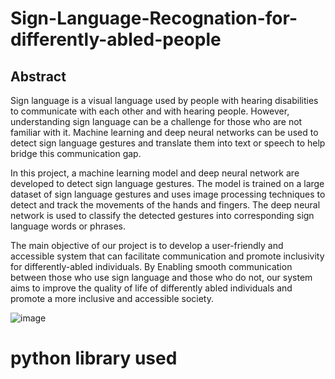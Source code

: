 #  Sign-Language-Recognation-for-differently-abled-people
## Abstract
Sign language is a visual language used by people with hearing disabilities to communicate with each other and with hearing people. However, understanding sign language can be a challenge for those who are not familiar with it. Machine learning and deep neural networks can be used to detect sign language gestures and translate them into text or speech to help bridge this communication gap.

In this project, a machine learning model and deep neural network are developed to detect sign language gestures. The model is trained on a large dataset of sign language gestures and uses image processing techniques to detect and track the movements of the hands and fingers. The deep neural network is used to classify the detected gestures into corresponding sign language words or phrases.

The main objective of our project is to develop a user-friendly and accessible system that can facilitate communication and promote inclusivity for differently-abled individuals. By Enabling smooth communication between those who use sign language and those who do not, our system aims to improve the quality of life of differently abled individuals and promote a more inclusive and accessible society.

![image](https://github.com/Siddhipatade/Sign-Language-Recognation/assets/91780318/e9174b27-fe7f-4510-b05e-408a7dfe8ce3)

# python library used

